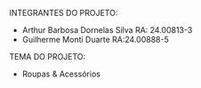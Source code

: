 INTEGRANTES DO PROJETO:

- Arthur Barbosa Dornelas Silva RA: 24.00813-3
- Guilherme Monti Duarte RA:24.00888-5

TEMA DO PROJETO:

- Roupas & Acessórios